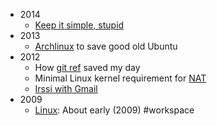 * 2014
    * [Keep it simple, stupid](kiss)
* 2013
    * [Archlinux](archlinux) to save good old Ubuntu
* 2012
    * How [git ref](gitref) saved my day
    * Minimal Linux kernel requirement for [NAT](nat)
    * [Irssi with Gmail](irssi)
* 2009
    * [Linux](Linux): About early (2009) #workspace
